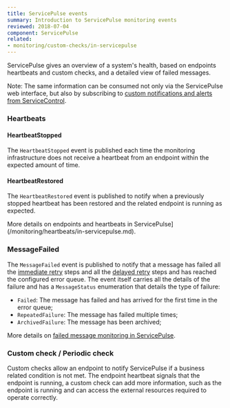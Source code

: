 ```yaml
---
title: ServicePulse events
summary: Introduction to ServicePulse monitoring events
reviewed: 2018-07-04
component: ServicePulse
related:
- monitoring/custom-checks/in-servicepulse
---
```


ServicePulse gives an overview of a system's health, based on endpoints heartbeats and custom checks, and a detailed view of failed messages.

Note: The same information can be consumed not only via the ServicePulse web interface, but also by subscribing to [custom notifications and alerts from ServiceControl](/servicecontrol/contracts.md).


### Heartbeats


#### HeartbeatStopped

The `HeartbeatStopped` event is published each time the monitoring infrastructure does not receive a heartbeat from an endpoint within the expected amount of time.


#### HeartbeatRestored

The `HeartbeatRestored` event is published to notify when a previously stopped heartbeat has been restored and the related endpoint is running as expected.

More details on endpoints and heartbeats in ServicePulse](/monitoring/heartbeats/in-servicepulse.md).


### MessageFailed

The `MessageFailed` event is published to notify that a message has failed all the [immediate retry](/nservicebus/recoverability/#immediate-retries) steps and all the [delayed retry](/nservicebus/recoverability/#delayed-retries) steps and has reached the configured error queue. The event itself carries all the details of the failure and has a `MessageStatus` enumeration that details the type of failure:

 * `Failed`: The message has failed and has arrived for the first time in the error queue;
 * `RepeatedFailure`: The message has failed multiple times;
 * `ArchivedFailure`: The message has been archived;

More details on [failed message monitoring in ServicePulse](intro-failed-messages.md).


### Custom check / Periodic check

Custom checks allow an endpoint to notify ServicePulse if a business related condition is not met. The endpoint heartbeat signals that the endpoint is running, a custom check can add more information, such as the endpoint is running and can access the external resources required to operate correctly.